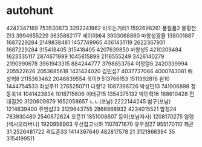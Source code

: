 # autohunt
4242347169 753530673 3292241862
비오는거리1 1592696261
품절품2 
봉황천련3 3994655229 3635862177
세이이바4 3903068880
마왕성광물 138001887 1687229284 2149838481 1457749965 4061431119 2622367931 1687229284 315418405 315418405 4207639850
마왕성5 4210208484 1623335117 2874671999 1045815899 2116555249 3426140279 2190990678 3961943315 884244777 3798853764
이정열6 2420339994 205522626 2053685618 1421424020
김민섭7 4037737066 4000743081
배창혁8 2115363462 2046839554
욱이9 513766153 1511992816
완10 1444754533
최성주11 2765250711
다향12 1087396726
박성민13 741906898
정동욱14 1041423834 1018715606
이태규15 1354375132
박민혁16 168610428
전대길20 3120609879 1652058657
ㄴㄴ(포남) 2222144245
범구(포남) 1214639400
쥬엔샵23 3129643755 2866868932 4234015521
합정24 783930480 2540672624
오픈11 1851008607
둥이(포남자사) 1208170275
일랭(섹시오라버니) 1920956963
우산잡고낙하 1107671670
유우정27 955170110
제곤31 2526481722
곽도훈33 1414397640 482817578
21 3121866394
35 3154199511
